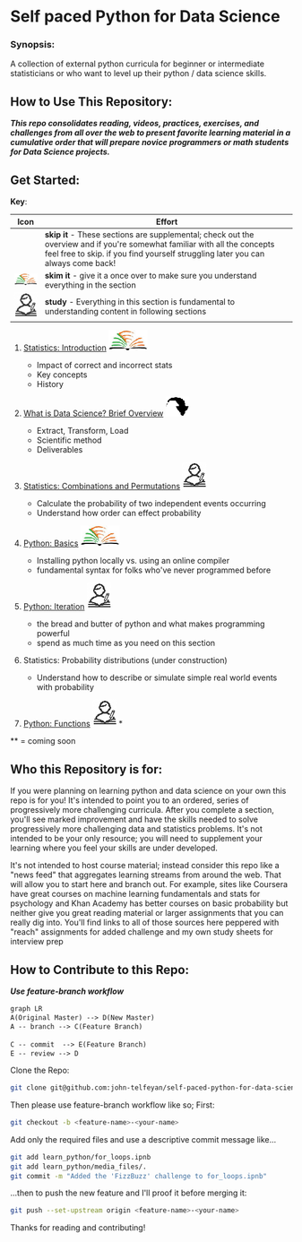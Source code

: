 # Self paced Python for Data Science

### Synopsis: 
  A collection of  external python curricula for beginner or intermediate statisticians or who want to level up their python /  data science skills. 

## How to Use This Repository:
***This repo consolidates reading, videos, practices, exercises, and challenges from all over the web to present favorite learning material in a cumulative order that will prepare novice programmers or math students for Data Science projects.***  

## Get Started:
**Key**:   

|  Icon| Effort |
|--|--|
|  |  **skip it** - These sections are supplemental; check out the overview and if you're somewhat familiar with all the concepts feel free to skip. if you find yourself struggling later you can always come back!   |
|    ![skim](/res_bin/media/speed_read.png) | **skim it**  - give it a once over to make sure you understand everything in the section  |
|  ![study](/res_bin/media/study.png) |**study** - Everything in this section is fundamental to understanding content in following sections|


 


1. [Statistics: Introduction](learn_statistics/00%20-%20Probability%20Outline%20&%20Introduction.ipynb)  ![skim](/res_bin/media/speed_read.png)
	 * Impact of correct and incorrect stats
	 * Key concepts
	 * History   

2. [What is Data Science? Brief Overview](data_science/What%20is%20Data%20Science.md) ![skip](/res_bin/media/skip.png)
	* Extract, Transform, Load
	* Scientific method
	* Deliverables
3. [Statistics: Combinations and Permutations](learn_statistics/01-Permutations_&_Combinations.ipynb) ![study](/res_bin/media/study.png) 
	* Calculate the probability of two independent events occurring
	* Understand how order can effect probability 
4. [Python: Basics](learn_python/01_Basics/01_Basics_Lesson.ipynb) ![skim](/res_bin/media/speed_read.png)
	* Installing python locally vs. using an online compiler
	* fundamental syntax for folks who've never programmed before
5. [Python: Iteration](learn_python/02_Iteration/) ![study](/res_bin/media/study.png) 
	* the bread and butter of python and what makes programming powerful
	* spend as much time as you need on this section
6. Statistics: Probability distributions (under construction)
	* Understand how to describe or simulate simple real world events with probability 
7. [Python:  Functions](learn_python/03_Functions/) ![study](/res_bin/media/study.png) 
	*

 ** = coming soon

## Who this Repository is for:
 If you were planning on learning python and data science on your own this repo is for you! It's intended to point you to an ordered, series of progressively more challenging curricula. After you complete a section, you'll see marked improvement and have the skills needed to solve progressively more challenging data and statistics problems.   It's not intended to be your only resource; you will need to supplement  your learning where you feel your skills are under developed.   

  It's not intended to host course material; instead consider this repo like a "news feed" that aggregates learning streams from around the web. That will allow you to start here and branch out. For example, sites like Coursera have great courses on machine learning fundamentals and stats for  psychology and Khan Academy has better courses on basic probability but neither give you great reading material or larger assignments that you can really dig into. You'll find links to all of those sources here peppered with "reach" assignments for added challenge and my own study sheets for interview prep

## How to Contribute to this Repo:
***Use feature-branch workflow***
```mermaid
graph LR
A(Original Master) --> D(New Master)
A -- branch --> C(Feature Branch)

C -- commit  --> E(Feature Branch)
E -- review --> D
``` 

Clone the Repo:
```bash
git clone git@github.com:john-telfeyan/self-paced-python-for-data-science.git
```
Then please use feature-branch workflow like so; First:
```bash
git checkout -b <feature-name>-<your-name>
```

Add only the required files and use a descriptive commit message like...
```bash
git add learn_python/for_loops.ipnb
git add learn_python/media_files/.
git commit -m "Added the 'FizzBuzz' challenge to for_loops.ipnb"
```
 ...then to push the new feature and I'll proof it before merging it:
```bash
git push --set-upstream origin <feature-name>-<your-name>
```

Thanks for reading and contributing!
<!--stackedit_data:
eyJoaXN0b3J5IjpbLTIxNDIxNzAzMDgsNDEyNjk3MzYxLDE2Mj
I2Nzk3MDcsLTE4MTI4NzgyNjYsLTIwMzEyOTc5NDAsLTIyOTM0
OTIwOCwtMTc1MzIwOTk0MywxOTc0Njk4NzA3LC0xNjkwNzk4Nz
EzLC0xODE3MzYyMzY1LC00MDgwNDI1NTldfQ==
-->